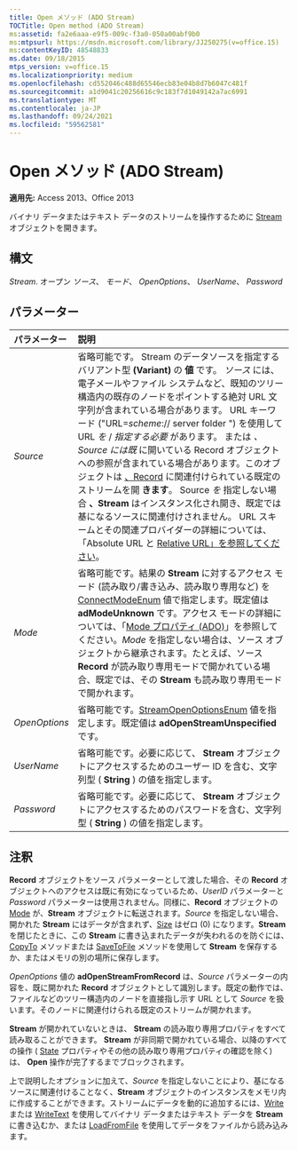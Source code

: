 ```yaml
---
title: Open メソッド (ADO Stream)
TOCTitle: Open method (ADO Stream)
ms:assetid: fa2e6aaa-e9f5-009c-f3a0-050a00abf9b0
ms:mtpsurl: https://msdn.microsoft.com/library/JJ250275(v=office.15)
ms:contentKeyID: 48548833
ms.date: 09/18/2015
mtps_version: v=office.15
ms.localizationpriority: medium
ms.openlocfilehash: cd552046c488d65546ecb83e04b8d7b6047c481f
ms.sourcegitcommit: a1d9041c20256616c9c183f7d1049142a7ac6991
ms.translationtype: MT
ms.contentlocale: ja-JP
ms.lasthandoff: 09/24/2021
ms.locfileid: "59562581"
---
```

# <a name="open-method-ado-stream"></a>Open メソッド (ADO Stream)


**適用先:** Access 2013、Office 2013


バイナリ データまたはテキスト データのストリームを操作するために [Stream](stream-object-ado.md) オブジェクトを開きます。

## <a name="syntax"></a>構文

*Stream*. オープン *ソース*、 *モード*、 *OpenOptions*、 *UserName*、 *Password*

## <a name="parameters"></a>パラメーター

|パラメーター|説明|
|:--------|:----------|
|*Source* |省略可能です。 Stream のデータソースを指定するバリアント型 **(Variant)** の **値** です。 *ソース* には、電子メールやファイル システムなど、既知のツリー構造内の既存のノードをポイントする絶対 URL 文字列が含まれている場合があります。 URL キーワード ("URL=*scheme*:// server folder ") を使用して URL *を* / *指定する必要* があります。 または *、Source には既* に開いている Record オブジェクトへの参照が含まれている場合があります。このオブジェクトは [、Record](record-object-ado.md) に関連付けられている既定のストリームを開 **きます**。 Source *を* 指定しない場合 **、Stream** はインスタンス化され開き、既定では基になるソースに関連付けされません。 URL スキームとその関連プロバイダーの詳細については、「Absolute URL と [Relative URL」を参照してください](absolute-and-relative-urls.md)。|
|*Mode* |省略可能です。結果の **Stream** に対するアクセス モード (読み取り/書き込み、読み取り専用など) を [ConnectModeEnum](connectmodeenum.md) 値で指定します。既定値は **adModeUnknown** です。アクセス モードの詳細については、「[Mode プロパティ (ADO)](mode-property-ado.md)」を参照してください。*Mode* を指定しない場合は、ソース オブジェクトから継承されます。たとえば、ソース **Record** が読み取り専用モードで開かれている場合、既定では、その **Stream** も読み取り専用モードで開かれます。|
|*OpenOptions* |省略可能です。[StreamOpenOptionsEnum](streamopenoptionsenum.md) 値を指定します。既定値は **adOpenStreamUnspecified** です。|
|*UserName* |省略可能です。必要に応じて、 **Stream** オブジェクトにアクセスするためのユーザー ID を含む、文字列型 ( **String** ) の値を指定します。|
|*Password* |省略可能です。必要に応じて、 **Stream** オブジェクトにアクセスするためのパスワードを含む、文字列型 ( **String** ) の値を指定します。|

## <a name="remarks"></a>注釈

**Record** オブジェクトをソース パラメーターとして渡した場合、その **Record** オブジェクトへのアクセスは既に有効になっているため、*UserID* パラメーターと *Password* パラメーターは使用されません。同様に、**Record** オブジェクトの [Mode](mode-property-ado.md) が、**Stream** オブジェクトに転送されます。*Source* を指定しない場合、開かれた **Stream** にはデータが含まれず、[Size](https://docs.microsoft.com/office/vba/access/concepts/miscellaneous/size-property-ado-stream) はゼロ (0) になります。**Stream** を閉じたときに、この **Stream** に書き込まれたデータが失われるのを防ぐには、[CopyTo](copyto-method-ado.md) メソッドまたは [SaveToFile](savetofile-method-ado.md) メソッドを使用して **Stream** を保存するか、またはメモリの別の場所に保存します。

*OpenOptions* 値の **adOpenStreamFromRecord** は、*Source* パラメーターの内容を、既に開かれた **Record** オブジェクトとして識別します。既定の動作では、ファイルなどのツリー構造内のノードを直接指し示す URL として *Source* を扱います。そのノードに関連付けられる既定のストリームが開かれます。

**Stream** が開かれていないときは、 **Stream** の読み取り専用プロパティをすべて読み取ることができます。 **Stream** が非同期で開かれている場合、以降のすべての操作 ( [State](state-property-ado.md) プロパティやその他の読み取り専用プロパティの確認を除く) は、 **Open** 操作が完了するまでブロックされます。

上で説明したオプションに加えて、*Source* を指定しないことにより、基になるソースに関連付けることなく、**Stream** オブジェクトのインスタンスをメモリ内に作成することができます。ストリームにデータを動的に追加するには、[Write](write-method-ado.md) または [WriteText](writetext-method-ado.md) を使用してバイナリ データまたはテキスト データを **Stream** に書き込むか、または [LoadFromFile](loadfromfile-method-ado.md) を使用してデータをファイルから読み込みます。

